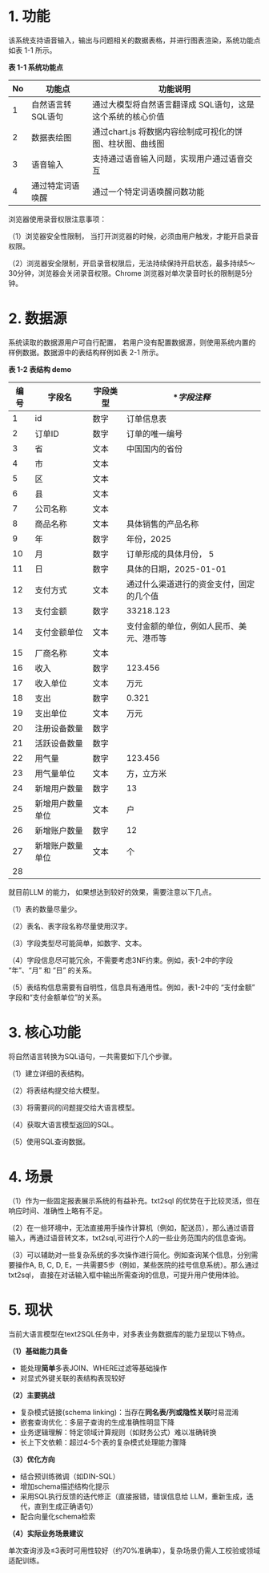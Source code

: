

# 1. 功能

该系统支持语音输入，输出与问题相关的数据表格，并进行图表渲染，系统功能点如表 1-1 所示。

**表 1-1 系统功能点**

| **No** | **功能点**        | **功能说明**                                               |
| ------ | ----------------- | ---------------------------------------------------------- |
| 1      | 自然语言转SQL语句 | 通过大模型将自然语言翻译成 SQL语句，这是这个系统的核心价值 |
| 2      | 数据表绘图        | 通过chart.js 将数据内容绘制成可视化的饼图、柱状图、曲线图  |
| 3      | 语音输入          | 支持通过语音输入问题，实现用户通过语音交互                 |
| 4      | 通过特定词语唤醒  | 通过一个特定词语唤醒问数功能                               |

 浏览器使用录音权限注意事项：

（1）浏览器安全性限制， 当打开浏览器的时候，必须由用户触发，才能开启录音权限。

（2）浏览器安全限制，开启录音权限后，无法持续保持开启状态，最多持续5～30分钟，浏览器会关闭录音权限。Chrome 浏览器对单次录音时长的限制是5分钟。

# 2. 数据源

系统读取的数据源用户可自行配置， 若用户没有配置数据源，则使用系统内置的样例数据。数据源中的表结构样例如表 2-1 所示。

 **表 1-2 表结构 demo**

| 编号 | **字段名**       | **字段类型** | **字段注释*                              |
| ---- | ---------------- | ------------ | ---------------------------------------- |
| 1    | id               | 数字         | 订单信息表                               |
| 2    | 订单ID           | 数字         | 订单的唯一编号                           |
| 3    | 省               | 文本         | 中国国内的省份                           |
| 4    | 市               | 文本         |                                          |
| 5    | 区               | 文本         |                                          |
| 6    | 县               | 文本         |                                          |
| 7    | 公司名称         | 文本         |                                          |
| 8    | 商品名称         | 文本         | 具体销售的产品名称                       |
| 9    | 年               | 数字         | 年份，2025                               |
| 10   | 月               | 数字         | 订单形成的具体月份， 5                   |
| 11   | 日               | 数字         | 具体的日期，2025-01-01                   |
| 12   | 支付方式         | 文本         | 通过什么渠道进行的资金支付，固定的几个值 |
| 13   | 支付金额         | 数字         | 33218.123                                |
| 14   | 支付金额单位     | 文本         | 支付金额的单位，例如人民币、美元、港币等 |
| 15   | 厂商名称         | 文本         |                                          |
| 16   | 收入             | 数字         | 123.456                                  |
| 17   | 收入单位         | 文本         | 万元                                     |
| 18   | 支出             | 数字         | 0.321                                    |
| 19   | 支出单位         | 文本         | 万元                                     |
| 20   | 注册设备数量     | 数字         |                                          |
| 21   | 活跃设备数量     | 数字         |                                          |
| 22   | 用气量           | 数字         | 123.456                                  |
| 23   | 用气量单位       | 文本         | 方，立方米                               |
| 24   | 新增用户数量     | 数字         | 13                                       |
| 25   | 新增用户数量单位 | 文本         | 户                                       |
| 26   | 新增账户数量     | 数字         | 12                                       |
| 27   | 新增账户数量单位 | 文本         | 个                                       |
| 28   |                  |              |                                          |

就目前LLM 的能力， 如果想达到较好的效果，需要注意以下几点。

（1）表的数量尽量少。

（2）表名、表字段名称尽量使用汉字。

（3）字段类型尽可能简单，如数字、文本。

（4）字段信息尽可能冗余，不需要考虑3NF约束。例如，表1-2中的字段 “年”、“月” 和 “日” 的关系。

（5）表结构信息需要有自明性，信息具有通用性。例如，表1-2中的 “支付金额” 字段和“支付金额单位”的关系。

# 3. 核心功能

将自然语言转换为SQL语句，一共需要如下几个步骤。

（1）建立详细的表结构。

（2）将表结构提交给大模型。

（3）将需要问的问题提交给大语言模型。

（4）获取大语言模型返回的SQL。

（5）使用SQL查询数据。

# 4. 场景

（1）作为一些固定报表展示系统的有益补充。txt2sql 的优势在于比较灵活，但在响应时间、准确性上略有不足。

（2）在一些环境中，无法直接用手操作计算机（例如，配送员），那么通过语音输入，再通过语音转文本，txt2sql,可进行个人的一些业务范围内的信息查询。

（3）可以辅助对一些复杂系统的多次操作进行简化。例如查询某个信息，分别需要操作A, B, C, D, E，一共需要5步（例如，某些医院的挂号信息系统）。那么通过txt2sql， 直接在对话输入框中输出所需查询的信息，可提升用户使用体验。

# 5. 现状

当前大语言模型在text2SQL任务中，对多表业务数据库的能力呈现以下特点。

**（1）基础能力具备**

- 能处理**简单**多表JOIN、WHERE过滤等基础操作
- 对显式外键关联的表结构表现较好

**（2）主要挑战**

- 复杂模式链接(schema linking)：当存在**同名表/列或隐性关联**时易混淆
- 嵌套查询优化：多层子查询的生成准确性明显下降
- 业务逻辑理解：特定领域计算规则（如财务公式）难以准确转换
- 长上下文依赖：超过4-5个表的复杂模式处理能力骤降

**（3）优化方向**

- 结合预训练微调（如DIN-SQL）
- 增加schema描述结构化提示
- 采用SQL执行反馈的迭代修正（直接报错，错误信息给 LLM，重新生成，迭代，直到生成正确语句）
- 配合向量化schema检索

**（4）实际业务场景建议**

单次查询涉及≤3表时可用性较好（约70%准确率），复杂场景仍需人工校验或领域适配训练。